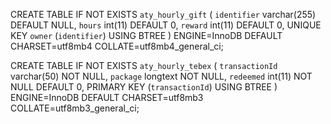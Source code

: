 CREATE TABLE IF NOT EXISTS `aty_hourly_gift` (
  `identifier` varchar(255) DEFAULT NULL,
  `hours` int(11) DEFAULT 0,
  `reward` int(11) DEFAULT 0,
  UNIQUE KEY `owner` (`identifier`) USING BTREE
) ENGINE=InnoDB DEFAULT CHARSET=utf8mb4 COLLATE=utf8mb4_general_ci;


CREATE TABLE IF NOT EXISTS `aty_hourly_tebex` (
  `transactionId` varchar(50) NOT NULL,
  `package` longtext NOT NULL,
  `redeemed` int(11) NOT NULL DEFAULT 0,
  PRIMARY KEY (`transactionId`) USING BTREE
) ENGINE=InnoDB DEFAULT CHARSET=utf8mb3 COLLATE=utf8mb3_general_ci;
